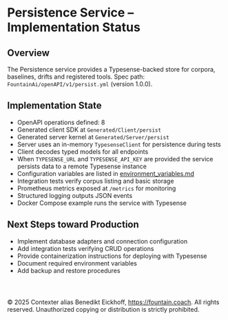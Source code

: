 # Persistence Service – Implementation Status

## Overview
The Persistence service provides a Typesense-backed store for corpora, baselines, drifts and registered tools.
Spec path: `FountainAi/openAPI/v1/persist.yml` (version 1.0.0).

## Implementation State
- OpenAPI operations defined: 8
- Generated client SDK at `Generated/Client/persist`
- Generated server kernel at `Generated/Server/persist`
- Server uses an in-memory ``TypesenseClient`` for persistence during tests
- Client decodes typed models for all endpoints
- When `TYPESENSE_URL` and `TYPESENSE_API_KEY` are provided the service persists data to a remote Typesense instance
- Configuration variables are listed in [environment_variables.md](../../../../../docs/environment_variables.md)
- Integration tests verify corpus listing and basic storage
- Prometheus metrics exposed at `/metrics` for monitoring
- Structured logging outputs JSON events
- Docker Compose example runs the service with Typesense

## Next Steps toward Production
- Implement database adapters and connection configuration
- Add integration tests verifying CRUD operations
- Provide containerization instructions for deploying with Typesense
- Document required environment variables
- Add backup and restore procedures

```



```
© 2025 Contexter alias Benedikt Eickhoff, https://fountain.coach. All rights reserved.
Unauthorized copying or distribution is strictly prohibited.
```
